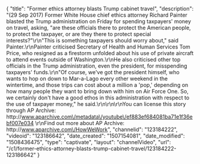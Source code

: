 {
    "title": "Former ethics attorney blasts Trump cabinet travel",
    "description": "(29 Sep 2017) Former White House chief ethics attorney Richard Painter blasted the Trump administration on Friday for spending taxpayers' money on travel, asking, \"are these officials there to protect the American people, to protect the taxpayer, or are they there to protect special interests?\"\r\n\"This is something taxpayers should worry about,\" said Painter.\r\nPainter criticised Secretary of Health and Human Services Tom Price, who resigned as a firestorm unfolded about his use of private aircraft to attend events outside of Washington.\r\nHe also criticised other top officials in the Trump administration, even the president, for misspending taxpayers' funds.\r\n\"Of course, we've got the president himself, who wants to hop on down to Mar-a-Lago every other weekend in the wintertime, and those trips can cost about a million a 'pop,' depending on how many people they want to bring down with him on Air Force One. So, we certainly don't have a good ethos in this administration with respect to the use of taxpayer money,\" he said.\r\n\r\n\r\nYou can license this story through AP Archive: http:\/\/www.aparchive.com\/metadata\/youtube\/ef883ef684081ba71e1f36ebf007e034 \r\nFind out more about AP Archive: http:\/\/www.aparchive.com\/HowWeWork",
    "channelid": "123184222",
    "videoid": "123186642",
    "date_created": "1507154081",
    "date_modified": "1508436475",
    "type": "captivate",
    "layout": "channelVideo",
    "url": "\/c1\/former-ethics-attorney-blasts-trump-cabinet-travel\/123184222-123186642"
}